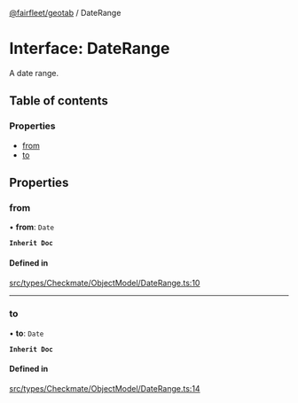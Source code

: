 [@fairfleet/geotab](../README.md) / DateRange

# Interface: DateRange

A date range.

## Table of contents

### Properties

- [from](DateRange.md#from)
- [to](DateRange.md#to)

## Properties

### from

• **from**: `Date`

**`Inherit Doc`**

#### Defined in

[src/types/Checkmate/ObjectModel/DateRange.ts:10](https://github.com/fairfleet/geotab/blob/b682f10/src/types/Checkmate/ObjectModel/DateRange.ts#L10)

___

### to

• **to**: `Date`

**`Inherit Doc`**

#### Defined in

[src/types/Checkmate/ObjectModel/DateRange.ts:14](https://github.com/fairfleet/geotab/blob/b682f10/src/types/Checkmate/ObjectModel/DateRange.ts#L14)
